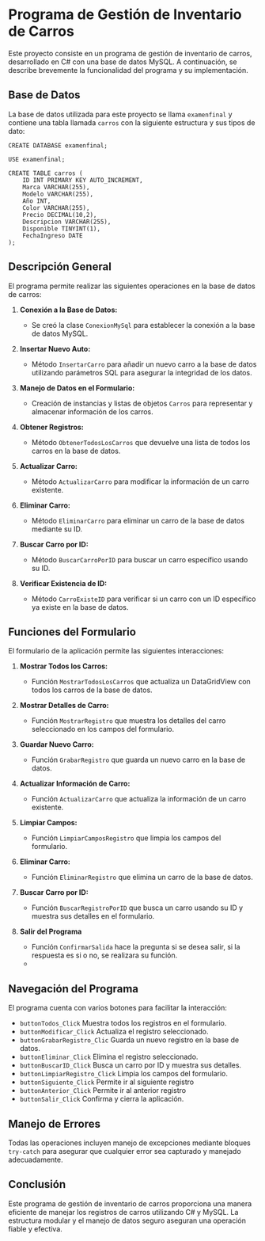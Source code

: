 # Programa de Gestión de Inventario de Carros

Este proyecto consiste en un programa de gestión de inventario de carros, desarrollado en C# 
con una base de datos MySQL. A continuación, se describe brevemente la funcionalidad del 
programa y su implementación.

## Base de Datos

La base de datos utilizada para este proyecto se llama `examenfinal` y contiene una tabla llamada `carros` con la siguiente estructura y sus tipos de dato:

```
CREATE DATABASE examenfinal;

USE examenfinal;

CREATE TABLE carros (
    ID INT PRIMARY KEY AUTO_INCREMENT,
    Marca VARCHAR(255),
    Modelo VARCHAR(255),
    Año INT,
    Color VARCHAR(255),
    Precio DECIMAL(10,2),
    Descripcion VARCHAR(255),
    Disponible TINYINT(1),
    FechaIngreso DATE
);
```

## Descripción General 

El programa permite realizar las siguientes operaciones en la base de datos de carros:

1. **Conexión a la Base de Datos:**
   - Se creó la clase `ConexionMySql` para establecer la conexión a la base de datos MySQL.

2. **Insertar Nuevo Auto:**
   - Método `InsertarCarro` para añadir un nuevo carro a la base de datos utilizando parámetros SQL para asegurar
   la integridad de los datos.

3. **Manejo de Datos en el Formulario:**
   - Creación de instancias y listas de objetos `Carros` para representar y almacenar información de los carros.

4. **Obtener Registros:**
   - Método `ObtenerTodosLosCarros` que devuelve una lista de todos los carros en la base de datos.

5. **Actualizar Carro:**
   - Método `ActualizarCarro` para modificar la información de un carro existente.

6. **Eliminar Carro:**
   - Método `EliminarCarro` para eliminar un carro de la base de datos mediante su ID.

7. **Buscar Carro por ID:**
   - Método `BuscarCarroPorID` para buscar un carro específico usando su ID.

8. **Verificar Existencia de ID:**
   - Método `CarroExisteID` para verificar si un carro con un ID específico ya existe en la base de datos.

## Funciones del Formulario

El formulario de la aplicación permite las siguientes interacciones:

1. **Mostrar Todos los Carros:**
   - Función `MostrarTodosLosCarros` que actualiza un DataGridView con todos los carros de la base de datos.

2. **Mostrar Detalles de Carro:**
   - Función `MostrarRegistro` que muestra los detalles del carro seleccionado en los campos del formulario.

3. **Guardar Nuevo Carro:**
   - Función `GrabarRegistro` que guarda un nuevo carro en la base de datos.

4. **Actualizar Información de Carro:**
   - Función `ActualizarCarro` que actualiza la información de un carro existente.

5. **Limpiar Campos:**
   - Función `LimpiarCamposRegistro` que limpia los campos del formulario.

6. **Eliminar Carro:**
   - Función `EliminarRegistro` que elimina un carro de la base de datos.

7. **Buscar Carro por ID:**
   - Función `BuscarRegistroPorID` que busca un carro usando su ID y muestra sus detalles en el formulario.

8. **Salir del Programa**
   - Función `ConfirmarSalida` hace la pregunta si se desea salir, si la respuesta es si o no, se realizara su función.
   - 
## Navegación del Programa

El programa cuenta con varios botones para facilitar la interacción:

- `buttonTodos_Click` Muestra todos los registros en el formulario.
- `buttonModificar_Click` Actualiza el registro seleccionado.
- `buttonGrabarRegistro_Clic` Guarda un nuevo registro en la base de datos.
- `buttonEliminar_Click` Elimina el registro seleccionado.
- `buttonBuscarID_Click` Busca un carro por ID y muestra sus detalles.
- `buttonLimpiarRegistro_Click` Limpia los campos del formulario.
- `buttonSiguiente_Click` Permite ir al siguiente registro
- `buttonAnterior_Click` Permite ir al anterior registro
- `buttonSalir_Click` Confirma y cierra la aplicación.

## Manejo de Errores

Todas las operaciones incluyen manejo de excepciones mediante bloques `try-catch` para asegurar que cualquier error sea capturado y manejado adecuadamente.

## Conclusión

Este programa de gestión de inventario de carros proporciona una manera eficiente de manejar los registros de carros utilizando C# y MySQL. La estructura modular y el manejo de datos seguro aseguran una operación fiable y efectiva.














